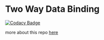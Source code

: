 Two Way Data Binding
====================
[![Codacy Badge](https://api.codacy.com/project/badge/grade/69e2e30c655243b183db931c364a130b)](https://www.codacy.com/app/meeDamian/Two-Way-Data-Binding)

more about this repo [here](https://meedamian.com/post/two-way-data-binding/)